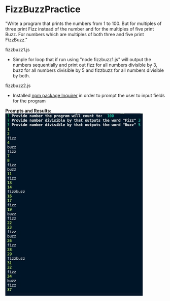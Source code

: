 # FizzBuzzPractice

"Write a program that prints the numbers from 1 to 100. But for multiples of three print Fizz instead of the number and for the multiples of five print Buzz. For numbers which are multiples of both three and five print FizzBuzz."

fizzbuzz1.js

- Simple for loop that if run using "node fizzbuzz1.js" will output the numbers sequentially and print out fizz for all numbers divisible by 3, buzz for all numbers divisible by 5 and fizzbuzz for all numbers divisible by both.

fizzbuzz2.js

- Installed [npm package Inquirer](https://www.npmjs.com/package/inquirer) in order to prompt the user to input fields for the program

**Prompts and Results:**
![Prompts&Results](./assets/Prompts&Results.jpg)
